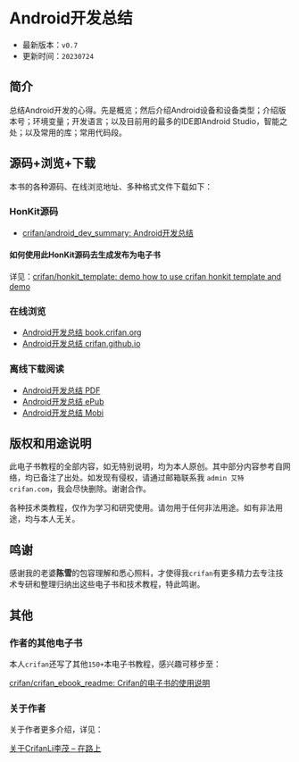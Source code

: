 # Android开发总结

* 最新版本：`v0.7`
* 更新时间：`20230724`

## 简介

总结Android开发的心得。先是概览；然后介绍Android设备和设备类型；介绍版本号；环境变量；开发语言；以及目前用的最多的IDE即Android Studio，智能之处；以及常用的库；常用代码段。

## 源码+浏览+下载

本书的各种源码、在线浏览地址、多种格式文件下载如下：

### HonKit源码

* [crifan/android_dev_summary: Android开发总结](https://github.com/crifan/android_dev_summary)

#### 如何使用此HonKit源码去生成发布为电子书

详见：[crifan/honkit_template: demo how to use crifan honkit template and demo](https://github.com/crifan/honkit_template)

### 在线浏览

* [Android开发总结 book.crifan.org](https://book.crifan.org/books/android_dev_summary/website/)
* [Android开发总结 crifan.github.io](https://crifan.github.io/android_dev_summary/website/)

### 离线下载阅读

* [Android开发总结 PDF](https://book.crifan.org/books/android_dev_summary/pdf/android_dev_summary.pdf)
* [Android开发总结 ePub](https://book.crifan.org/books/android_dev_summary/epub/android_dev_summary.epub)
* [Android开发总结 Mobi](https://book.crifan.org/books/android_dev_summary/mobi/android_dev_summary.mobi)

## 版权和用途说明

此电子书教程的全部内容，如无特别说明，均为本人原创。其中部分内容参考自网络，均已备注了出处。如发现有侵权，请通过邮箱联系我 `admin 艾特 crifan.com`，我会尽快删除。谢谢合作。

各种技术类教程，仅作为学习和研究使用。请勿用于任何非法用途。如有非法用途，均与本人无关。

## 鸣谢

感谢我的老婆**陈雪**的包容理解和悉心照料，才使得我`crifan`有更多精力去专注技术专研和整理归纳出这些电子书和技术教程，特此鸣谢。

## 其他

### 作者的其他电子书

本人`crifan`还写了其他`150+`本电子书教程，感兴趣可移步至：

[crifan/crifan_ebook_readme: Crifan的电子书的使用说明](https://github.com/crifan/crifan_ebook_readme)

### 关于作者

关于作者更多介绍，详见：

[关于CrifanLi李茂 – 在路上](https://www.crifan.org/about/)
